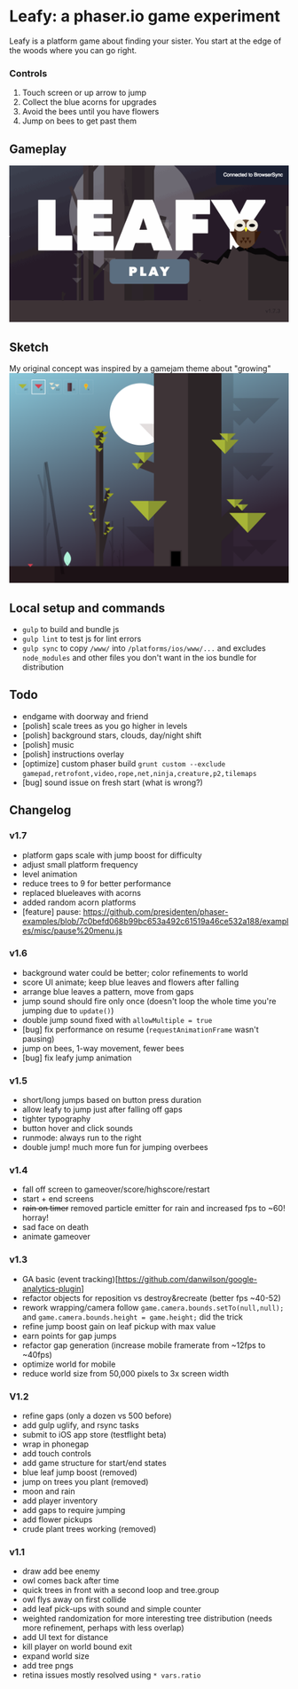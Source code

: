 # Leafy: a phaser.io game experiment

Leafy is a platform game about finding your sister. You start at the edge of the woods where you can go right.

### Controls
1. Touch screen or up arrow to jump
2. Collect the blue acorns for upgrades
3. Avoid the bees until you have flowers
4. Jump on bees to get past them

## Gameplay
<img src="https://raw.githubusercontent.com/daverau/leafy/master/sketches/gameplay.gif">

## Sketch
My original concept was inspired by a gamejam theme about "growing"
<img src="https://raw.githubusercontent.com/daverau/leafy/master/sketches/night.png">

## Local setup and commands
- `gulp` to build and bundle js
- `gulp lint` to test js for lint errors
- `gulp sync` to copy `/www/` into `/platforms/ios/www/...` and excludes `node_modules` and other files you don't want in the ios bundle for distribution

## Todo
- endgame with doorway and friend
- [polish] scale trees as you go higher in levels
- [polish] background stars, clouds, day/night shift
- [polish] music
- [polish] instructions overlay
- [optimize] custom phaser build `grunt custom --exclude gamepad,retrofont,video,rope,net,ninja,creature,p2,tilemaps`
- [bug] sound issue on fresh start (what is wrong?)

## Changelog

### v1.7
- platform gaps scale with jump boost for difficulty
- adjust small platform frequency
- level animation
- reduce trees to 9 for better performance
- replaced blueleaves with acorns
- added random acorn platforms
- [feature] pause: https://github.com/presidenten/phaser-examples/blob/7c0befd068b99bc653a492c61519a46ce532a188/examples/misc/pause%20menu.js

### v1.6
- background water could be better; color refinements to world
- score UI animate; keep blue leaves and flowers after falling
- arrange blue leaves a pattern, move from gaps
- jump sound should fire only once (doesn't loop the whole time you're jumping due to `update()`)
- double jump sound fixed with `allowMultiple = true`
- [bug] fix performance on resume (`requestAnimationFrame` wasn't pausing)
- jump on bees, 1-way movement, fewer bees
- [bug] fix leafy jump animation

### v1.5
- short/long jumps based on button press duration
- allow leafy to jump just after falling off gaps
- tighter typography
- button hover and click sounds
- runmode: always run to the right
- double jump! much more fun for jumping overbees

### v1.4
- fall off screen to gameover/score/highscore/restart
- start + end screens
- ~~rain on timer~~ removed particle emitter for rain and increased fps to ~60! horray!
- sad face on death
- animate gameover

### v1.3
- GA basic (event tracking)[https://github.com/danwilson/google-analytics-plugin]
- refactor objects for reposition vs destroy&recreate (better fps ~40-52)
- rework wrapping/camera follow `game.camera.bounds.setTo(null,null);` and `game.camera.bounds.height = game.height;` did the trick
- refine jump boost gain on leaf pickup with max value
- earn points for gap jumps
- refactor gap generation (increase mobile framerate from ~12fps to ~40fps)
- optimize world for mobile
- reduce world size from 50,000 pixels to 3x screen width

### V1.2
- refine gaps (only a dozen vs 500 before)
- add gulp uglify, and rsync tasks
- submit to iOS app store (testflight beta)
- wrap in phonegap
- add touch controls
- add game structure for start/end states
- blue leaf jump boost (removed)
- jump on trees you plant (removed)
- moon and rain
- add player inventory
- add gaps to require jumping
- add flower pickups
- crude plant trees working (removed)

### v1.1
- draw add bee enemy
- owl comes back after time
- quick trees in front with a second loop and tree.group
- owl flys away on first collide
- add leaf pick-ups with sound and simple counter
- weighted randomization for more interesting tree distribution (needs more refinement, perhaps with less overlap)
- add UI text for distance
- kill player on world bound exit
- expand world size
- add tree pngs
- retina issues mostly resolved using `* vars.ratio`
